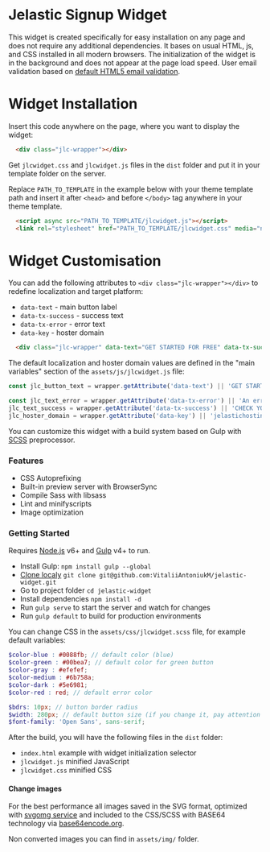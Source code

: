 # Jelastic Signup Widget

This widget is created specifically for easy installation on any page and does not require any additional dependencies. It bases on usual HTML, js, and CSS installed in all modern browsers. The initialization of the widget is in the background and does not appear at the page load speed. User email validation based on [default HTML5 email validation](https://developer.mozilla.org/en-US/docs/Web/HTML/Element/input/email#Validation).

# Widget Installation

Insert this code anywhere on the page, where you want to display the widget:
```html
  <div class="jlc-wrapper"></div>
```

Get `jlcwidget.css` and `jlcwidget.js` files in the `dist` folder and put it in your template folder on the server.

Replace `PATH_TO_TEMPLATE` in the example below with your theme template path and insert it after `<head>` and before `</body>` tag anywhere in your theme template.

```html
  <script async src="PATH_TO_TEMPLATE/jlcwidget.js"></script>
  <link rel="stylesheet" href="PATH_TO_TEMPLATE/jlcwidget.css" media="none" onload="if(media!='all')media='all'">
```

# Widget Customisation

You can add the following attributes to `<div class="jlc-wrapper"></div>` to redefine localization and target platform:

- `data-text` - main button label
- `data-tx-success` - success text
- `data-tx-error` - error text
- `data-key` - hoster domain

```html
  <div class="jlc-wrapper" data-text="GET STARTED FOR FREE" data-tx-success="CHECK YOUR EMAIL" data-tx-error="An error has occurred, please try again later" data-key="jelastichosting.nl"></div>
```

The default localization and hoster domain values are defined in the "main variables" section of the `assets/js/jlcwidget.js` file:

```JavaScript
const jlc_button_text = wrapper.getAttribute('data-text') || 'GET STARTED FOR FREE';

const jlc_text_error = wrapper.getAttribute('data-tx-error') || 'An error has occurred, please try again later',
jlc_text_success = wrapper.getAttribute('data-tx-success') || 'CHECK YOUR EMAIL',
jlc_hoster_domain = wrapper.getAttribute('data-key') || 'jelastichosting.nl';
```

You can customize this widget with a build system based on Gulp with [SCSS](https://sass-lang.com) preprocessor.

### Features
* CSS Autoprefixing
* Built-in preview server with BrowserSync
* Compile Sass with libsass
* Lint and minifyscripts
* Image optimization

### Getting Started

Requires [Node.js](https://nodejs.org/) v6+ and [Gulp](https://gulpjs.com/) v4+ to run.

- Install Gulp: `npm install gulp --global`
- [Clone localy](https://confluence.atlassian.com/bitbucket/clone-a-repository-223217891.html) `git clone git@github.com:VitaliiAntoniukM/jelastic-widget.git`
- Go to project folder `cd jelastic-widget`
- Install dependencies `npm install -d`
- Run `gulp serve` to start the server and watch for changes
- Run `gulp default` to build for production environments

You can change CSS in the `assets/css/jlcwidget.scss` file, for example default variables:

```scss
$color-blue : #0088fb; // default color (blue)
$color-green : #00bea7; // default color for green button
$color-gray : #efefef;
$color-medium : #6b758a;
$color-dark : #5e6981;
$color-red : red; // default error color

$bdrs: 10px; // button border radius
$width: 280px; // default button size (if you change it, pay attention to font-size of the `.jlc-btn` and `.jlc-input` selectors)
$font-family: 'Open Sans', sans-serif;
```

After the build, you will have the following files in the `dist` folder:

- `index.html` example with widget initialization selector
- `jlcwidget.js` minified JavaScript
- `jlcwidget.css` minified CSS

#### Change images

For the best performance all images saved in the SVG format, optimized with [svgomg service](https://jakearchibald.github.io/svgomg/) and included to the CSS/SCSS with BASE64 technology via [base64encode.org](https://www.base64encode.org/).

Non converted images you can find in `assets/img/` folder.
